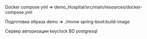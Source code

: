 Docker compose yml => demo_Hospital/src/main/resources/docker-compose.yml

Подготовка образа demo =>  ./mvnw spring-boot:build-image

Сервер авторизации keyclock
BD postgresql

